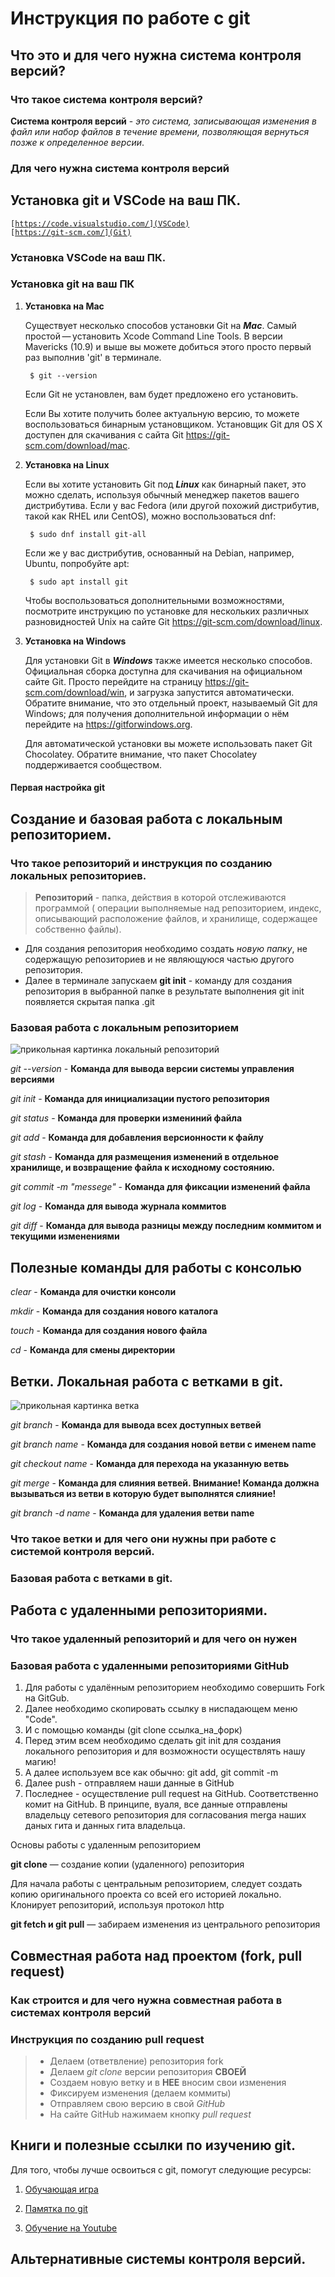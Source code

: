 # Инструкция по работе с git

## Что это и для чего нужна система контроля версий?

### Что такое система контроля версий?

**Система контроля версий** - *это система, записывающая изменения в файл или набор файлов в течение времени, позволяющая вернуться позже к определенное версии*.

### Для чего нужна система контроля версий

## Установка git и VSCode на ваш ПК.

<code>[https://code.visualstudio.com/](VSCode)
</code>
<code>[https://git-scm.com/](Git)
</code> 

### Установка VSCode на ваш ПК.

### Установка git на ваш ПК

1. **Установка на Mac**
                
    Существует несколько способов установки Git на **_Mac_**. Самый простой — установить Xcode Command Line Tools. В версии Mavericks (10.9) и выше вы можете добиться этого просто первый раз выполнив 'git' в терминале.

        $ git --version
        
    Если Git не установлен, вам будет предложено его установить.

    Если Вы хотите получить более актуальную версию, то можете воспользоваться бинарным установщиком. Установщик Git для OS X доступен для скачивания с сайта Git https://git-scm.com/download/mac.

2. **Установка на Linux** 
        
    Если вы хотите установить Git под **_Linux_** как бинарный пакет, это можно сделать, используя обычный менеджер пакетов вашего дистрибутива. Если у вас Fedora (или другой похожий дистрибутив, такой как RHEL или CentOS), можно воспользоваться dnf:

        $ sudo dnf install git-all
    
    Если же у вас дистрибутив, основанный на Debian, например, Ubuntu, попробуйте apt:

        $ sudo apt install git
    Чтобы воспользоваться дополнительными возможностями, посмотрите инструкцию по установке для нескольких различных разновидностей Unix на сайте Git https://git-scm.com/download/linux.

3. **Установка на Windows**
        
    Для установки Git в **_Windows_** также имеется несколько способов. Официальная сборка доступна для скачивания на официальном сайте Git. Просто перейдите на страницу https://git-scm.com/download/win, и загрузка запустится автоматически. Обратите внимание, что это отдельный проект, называемый Git для Windows; для получения дополнительной информации о нём перейдите на https://gitforwindows.org.

    Для автоматической установки вы можете использовать пакет Git Chocolatey. Обратите внимание, что пакет Chocolatey поддерживается сообществом.


#### Первая настройка git

## Создание и базовая работа с локальным репозиторием.

### Что такое репозиторий и инструкция по созданию локальных репозиториев.<br>

 > **Репозиторий** - папка, действия в которой отслеживаются программой ( операции выполняемые над репозиторием, индекс, описывающий расположение файлов, и хранилище, содержащее собственно файлы).

* Для создания репозитория необходимо создать *новую папку*, не содержащую репозиториев и не являющуюся частью другого репозитория.
* Далее в терминале запускаем **git init** - команду для создания репозитория в выбранной папке
в результате выполнения git init появляется скрытая папка .git


### Базовая работа с локальным репозиторием

![прикольная картинка локальный репозиторий](https://avatars.mds.yandex.net/i?id=f4ef2c479b107406238ecfe597039757-5464818-images-thumbs&n=13
)

*git --version* - **Команда для вывода версии системы управления версиями**

*git init* - **Команда для инициализации пустого репозитория**

*git status* - **Команда для проверки измениний файла**

*git add* - **Команда для добавления версионности к файлу**

*git stash* - **Команда для размещения изменений в отдельное хранилище, и возвращение файла к исходному состоянию.**

*git commit -m "messege"* - **Команда для фиксации изменений файла**

*git log* - **Команда для вывода журнала коммитов**

*git diff* - **Команда для вывода разницы между последним коммитом и текущими изменениями**

## Полезные команды для работы с консолью

*clear* - **Команда для очистки консоли**

*mkdir* - **Команда для создания нового каталога**

*touch* - **Команда для создания нового файла**

*cd* - **Команда для смены директории**

## Ветки. Локальная работа с ветками в git.

![прикольная картинка ветка](https://avatars.mds.yandex.net/i?id=8eba87b02c2ba309123eda8c7d433144-5715888-images-thumbs&n=13
)

*git branch* - **Команда для вывода всех доступных ветвей**

*git branch name* - **Команда для создания новой ветви с именем name**

*git checkout name* - **Команда для перехода на указанную ветвь**

*git merge* - **Команда для слияния ветвей. __Внимание!__ Команда должна вызываться из ветви в которую будет выполнятся слияние!**

*git branch -d name* - **Команда для удаления ветви name**





### Что такое ветки и для чего они нужны при работе с системой контроля версий.

### Базовая работа с ветками в git.

## Работа с удаленными репозиториями.

### Что такое удаленный репозиторий и для чего он нужен

### Базовая работа с удаленными репозиториями GitHub

1. Для работы с удалённым репозиторием необходимо совершить Fork на GitGub.
2. Далее необходимо скопировать ссылку в ниспадающем меню "Code".
3. И с помощью команды (git clone ссылка_на_форк)
4. Перед этим всем необходимо сделать git init для создания локального репозитория и для возможности осуществлять нашу магию!
5. А далее используем все как обычно: git add, git commit -m
6. Далее push - отправляем наши данные в GitHub
7. Последнее  - осуществление pull request на GitHub. Соответственно комит на GitHub. В принципе, вуаля, все данные отправлены владельцу сетевого репозитория для согласования merga наших даных гита и данных гита владельца.

Основы работы с удаленным репозиторием

**git clone** — создание копии (удаленного) репозитория

Для начала работы с центральным репозиторием, следует создать копию оригинального проекта со всей его историей локально.
Клонирует репозиторий, используя протокол http

**git fetch и git pull** — забираем изменения из центрального репозитория

## Совместная работа над проектом (fork, pull request)

### Как строится и для чего нужна совместная работа в системах контроля версий

### Инструкция по созданию pull request
>* Делаем   (ответвление) репозитория fork
>* Делаем *git clone*   версии репозитория **СВОЕЙ**
>* Создаем новую ветку и в **НЕЕ** вносим свои изменения
>* Фиксируем изменения (делаем коммиты)
>* Отправляем свою версию в свой *GitHub*
>* На сайте GitHub нажимаем кнопку *pull request*


## Книги и полезные ссылки по изучению git.
Для того, чтобы лучше освоиться с git, помогут следующие ресурсы:

1. [Обучающая игра](https://learngitbranching.js.org/)

2. [Памятка по git](https://habr.com/ru/post/541258/)

3. [Обучение на Youtube](https://www.youtube.com/watch?v=zZBiln_2FhM)

## Альтернативные системы контроля версий.
